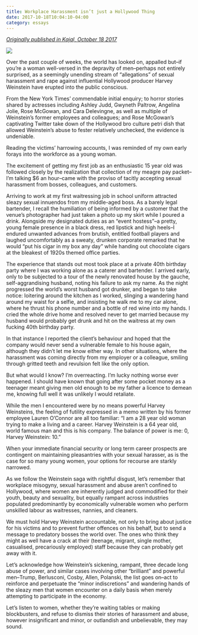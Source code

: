 ```yaml
---
title: Workplace Harassment isn’t just a Hollywood Thing
date: 2017-10-18T10:04:10-04:00
category: essays
---
```

[_Originally published in Kajal, October 18 2017_](https://www.kajalmag.com/sexual-harassment-me-too/)

![](/img/metoo.jpg)

Over the past couple of weeks, the world has looked on, appalled but–if you’re a woman well-versed in the depravity of men–perhaps not entirely surprised, as a seemingly unending stream of “allegations” of sexual harassment and rape against influential Hollywood producer Harvey Weinstein have erupted into the public conscious.

From the New York Times’ commendable initial enquiry; to horror stories shared by actresses including Ashley Judd, Gwyneth Paltrow, Angelina Jolie, Rose McGowan, and Cara Delevingne, as well as multiple of Weinstein’s former employees and colleagues; and Rose McGowan’s captivating Twitter take down of the Hollywood bro culture petri dish that allowed Weinstein’s abuse to fester relatively unchecked, the evidence is undeniable.

Reading the victims’ harrowing accounts, I was reminded of my own early forays into the workforce as a young woman.

The excitement of getting my first job as an enthusiastic 15 year old was followed closely by the realization that collection of my meagre pay packet–I’m talking $6 an hour–came with the proviso of tacitly accepting sexual harassment from bosses, colleagues, and customers.

Arriving to work at my first waitressing job in school uniform attracted sleazy sexual innuendos from my middle-aged boss. As a barely legal bartender, I recall the humiliation of being informed by a customer that the venue’s photographer had just taken a photo up my skirt while I poured a drink. Alongside my designated duties as an “event hostess”–a pretty, young female presence in a black dress, red lipstick and high heels–I endured unwanted advances from brutish, entitled football players and laughed uncomfortably as a sweaty, drunken corporate remarked that he would “put his cigar in my box any day” while handing out chocolate cigars at the bleakest of 1920s themed office parties.

The experience that stands out most took place at a private 40th birthday party where I was working alone as a caterer and bartender. I arrived early, only to be subjected to a tour of the newly renovated house by the gauche, self-aggrandising husband, noting his failure to ask my name. As the night progressed the world’s worst husband got drunker, and began to take notice: loitering around the kitchen as I worked, slinging a wandering hand around my waist for a selfie, and insisting he walk me to my car alone, where he thrust his phone number and a bottle of red wine into my hands. I cried the whole drive home and resolved never to get married because my husband would probably get drunk and hit on the waitress at my own fucking 40th birthday party.

In that instance I reported the client’s behaviour and hoped that the company would never send a vulnerable female to his house again, although they didn’t let me know either way. In other situations, where the harassment was coming directly from my employer or a colleague, smiling through gritted teeth and revulsion felt like the only option.

But what would I know? I’m overreacting. I’m lucky nothing worse ever happened. I should have known that going after some pocket money as a teenager meant giving men old enough to be my father a licence to demean me, knowing full well it was unlikely I would retaliate.

While the men I encountered were by no means powerful Harvey Weinsteins, the feeling of futility expressed in a memo written by his former employee Lauren O’Connor are all too familiar: “I am a 28 year old woman trying to make a living and a career. Harvey Weinstein is a 64 year old, world famous man and this is his company. The balance of power is me: 0, Harvey Weinstein: 10.”

When your immediate financial security or long term career prospects are contingent on maintaining pleasantries with your sexual harasser, as is the case for so many young women, your options for recourse are starkly narrowed.

As we follow the Weinstein saga with rightful disgust, let’s remember that workplace misogyny, sexual harassment and abuse aren’t confined to Hollywood, where women are inherently judged and commodified for their youth, beauty and sexuality, but equally rampant across industries populated predominantly by economically vulnerable women who perform unskilled labour as waitresses, nannies, and cleaners.

We must hold Harvey Weinstein accountable, not only to bring about justice for his victims and to prevent further offences on his behalf, but to send a message to predatory bosses the world over. The ones who think they might as well have a crack at their (teenage, migrant, single mother, casualised, precariously employed) staff because they can probably get away with it.

Let’s acknowledge how Weinstein’s sickening, rampant, three decade long abuse of power, and similar cases involving other “brilliant” and powerful men–Trump, Berlusconi, Cosby, Allen, Polanski, the list goes on–act to reinforce and perpetuate the “minor indiscretions” and wandering hands of the sleazy men that women encounter on a daily basis when merely attempting to participate in the economy.

Let’s listen to women, whether they’re waiting tables or making blockbusters, and refuse to dismiss their stories of harassment and abuse, however insignificant and minor, or outlandish and unbelievable, they may sound.
